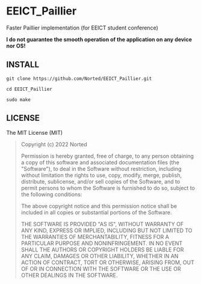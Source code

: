 # EEICT_Paillier
 Faster Paillier implementation (for EEICT student conference)
 
 __I do not guarantee the smooth operation of the application on any device nor OS!__
 
## INSTALL
 `git clone https://github.com/Norted/EEICT_Paillier.git`

 `cd EEICT_Paillier`

 `sudo make`

## LICENSE
 
The MIT License (MIT)

>
> Copyright (c) 2022 Norted
>
> Permission is hereby granted, free of charge, to any person obtaining a copy
> of this software and associated documentation files (the "Software"), to deal
> in the Software without restriction, including without limitation the rights
> to use, copy, modify, merge, publish, distribute, sublicense, and/or sell
> copies of the Software, and to permit persons to whom the Software is
> furnished to do so, subject to the following conditions:
> 
> The above copyright notice and this permission notice shall be included in
> all copies or substantial portions of the Software.
> 
> THE SOFTWARE IS PROVIDED "AS IS", WITHOUT WARRANTY OF ANY KIND, EXPRESS OR
> IMPLIED, INCLUDING BUT NOT LIMITED TO THE WARRANTIES OF MERCHANTABILITY,
> FITNESS FOR A PARTICULAR PURPOSE AND NONINFRINGEMENT. IN NO EVENT SHALL THE
> AUTHORS OR COPYRIGHT HOLDERS BE LIABLE FOR ANY CLAIM, DAMAGES OR OTHER
> LIABILITY, WHETHER IN AN ACTION OF CONTRACT, TORT OR OTHERWISE, ARISING FROM,
> OUT OF OR IN CONNECTION WITH THE SOFTWARE OR THE USE OR OTHER DEALINGS IN
> THE SOFTWARE.
